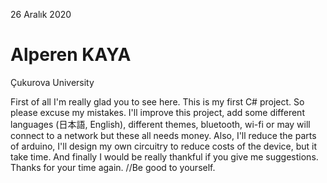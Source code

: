 26 Aralık 2020 

# Alperen KAYA
Çukurova University

First of all I'm really glad you to see here. This is my first C# project. So please excuse my mistakes. I'll improve this project, add some different languages (日本語, English), different themes, bluetooth, wi-fi or may will connect to a network but these all needs money. Also, I'll reduce the parts of arduino, I'll design my own circuitry to reduce costs of the device, but it take time. And finally I would be really thankful if you give me suggestions.
Thanks for your time again.
//Be good to yourself.
